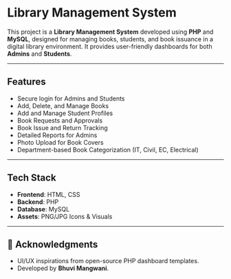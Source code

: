 #  Library Management System

This project is a **Library Management System** developed using **PHP** and **MySQL**, designed for managing books, students, and book issuance in a digital library environment. It provides user-friendly dashboards for both **Admins** and **Students**.

---

##  Features

-  Secure login for Admins and Students
-  Add, Delete, and Manage Books
-  Add and Manage Student Profiles
-  Book Requests and Approvals
-  Book Issue and Return Tracking
-  Detailed Reports for Admins
-  Photo Upload for Book Covers
-  Department-based Book Categorization (IT, Civil, EC, Electrical)

---

##  Tech Stack

- **Frontend**: HTML, CSS
- **Backend**: PHP
- **Database**: MySQL
- **Assets**: PNG/JPG Icons & Visuals



---

## 🙌 Acknowledgments

- UI/UX inspirations from open-source PHP dashboard templates.
- Developed by **Bhuvi Mangwani**.
